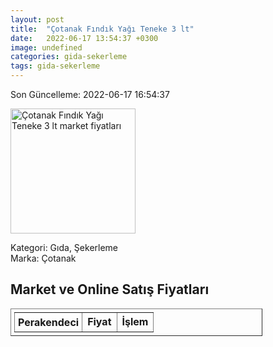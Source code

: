 ```yaml
---
layout: post
title:  "Çotanak Fındık Yağı Teneke 3 lt"
date:   2022-06-17 13:54:37 +0300
image: undefined
categories: gida-sekerleme
tags: gida-sekerleme
---
```


Son Güncelleme: 2022-06-17 16:54:37

<img src="undefined" width="200" alt="Çotanak Fındık Yağı Teneke 3 lt market fiyatları" />

Kategori: Gıda, Şekerleme
<br />
Marka: Çotanak

<h2>Market ve Online Satış Fiyatları</h2>

<table border="1" style="padding: 5px;width:80%;">
  <tr>
    <td style="padding: 5px;"><strong>Perakendeci</strong></td>
    <td><strong>Fiyat</strong></td>
    <td><strong>İşlem</strong></td>
  </tr>
  
</table>
